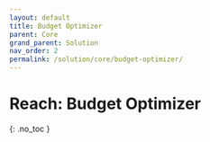 ```yaml
---
layout: default
title: Budget Optimizer
parent: Core
grand_parent: Solution
nav_order: 2
permalink: /solution/core/budget-optimizer/
---
```


# Reach: Budget Optimizer
{: .no_toc }